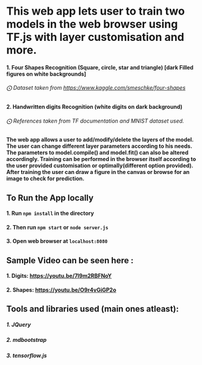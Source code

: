 # This web app lets user to train two models in the web browser using TF.js with layer customisation and more.
#### 1. Four Shapes Recognition (Square, circle, star and triangle) [dark Filled figures on white backgrounds]
###### ⨀ Dataset taken from https://www.kaggle.com/smeschke/four-shapes
#### 2. Handwritten digits Recognition (white digits on dark background)
###### ⨀ References taken from TF documentation and MNIST dataset used.

#### The web app allows a user to add/modify/delete the layers of the model. The user can change different layer parameters according to his needs. The parameters to model.compile() and model.fit() can also be altered accordingly. Training can be performed in the browser itself according to the user provided customisation or optimally(different option provided). After training the user can draw a figure in the canvas or browse for an image to check for prediction.

## To Run the App locally

#### 1. Run `npm install` in the directory

#### 2. Then run `npm start` or `node server.js`

#### 3. Open web browser at `localhost:8080`

## Sample Video can be seen here :
#### 1. Digits:  https://youtu.be/7l9m2RBFNoY
#### 2. Shapes:  https://youtu.be/O9r4vGiGP2o


## Tools and libraries used (main ones atleast):
##### 1. JQuery
##### 2. mdbootstrap
##### 3. tensorflow.js
